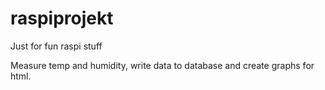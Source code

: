 # raspiprojekt
Just for fun raspi stuff

Measure temp and humidity, write data to database and create graphs for html.

